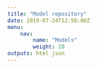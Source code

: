 ```yaml
---
title: "Model repository"
date: 2019-07-24T12:58:00Z
menu: 
    nav:
        name: "Models"
        weight: 10
outputs: html json
---
```


